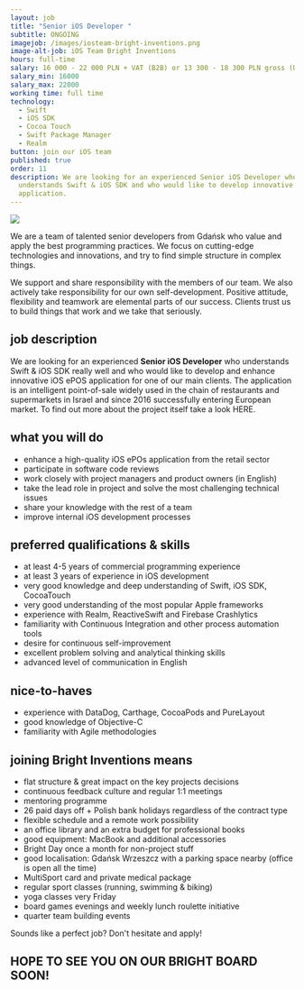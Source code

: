 ```yaml
---
layout: job
title: "Senior iOS Developer "
subtitle: ONGOING
imagejob: /images/iosteam-bright-inventions.png
image-alt-job: iOS Team Bright Inventions
hours: full-time
salary: 16 000 - 22 000 PLN + VAT (B2B) or 13 300 - 18 300 PLN gross (UoP)
salary_min: 16000
salary_max: 22000
working time: full time
technology:
  - Swift
  - iOS SDK 
  - Cocoa Touch 
  - Swift Package Manager
  - Realm
button: join our iOS team
published: true
order: 11
description: We are looking for an experienced Senior iOS Developer who
  understands Swift & iOS SDK and who would like to develop innovative iOS ePOS
  application.
---
```

![](/images/iosteam-bright-inventions.png)



We are a team of talented senior developers from Gdańsk who value and apply the best programming practices. We focus on cutting-edge technologies and innovations, and try to find simple structure in complex things. 

We support and share responsibility with the members of our team. We also actively take responsibility for our own self-development. Positive attitude, flexibility and teamwork are elemental parts of our success. Clients trust us to build things that work and we take that seriously.

## job description

We are looking for an experienced **Senior iOS Developer** who understands Swift & iOS SDK really well and who would like to develop and enhance innovative iOS ePOS application for one of our main clients. The application is an intelligent point-of-sale widely used in the chain of restaurants and supermarkets in Israel and since 2016 successfully entering European market. To find out more about the project itself take a look HERE. 

## what you will do

* enhance a high-quality iOS ePOs application from the retail sector
* participate in software code reviews
* work closely with project managers and product owners (in English) 
* take the lead role in project and solve the most challenging technical issues
* share your knowledge with the rest of a team
* improve internal iOS development processes

## preferred qualifications & skills

* at least 4-5 years of commercial programming experience 
* at least 3 years of experience in iOS development 
* very good knowledge and deep understanding of Swift, iOS SDK, CocoaTouch
* very good understanding of the most popular Apple frameworks
* experience with Realm, ReactiveSwift and Firebase Crashlytics
* familiarity with Continuous Integration and other process automation tools 
* desire for continuous self-improvement
* excellent problem solving and analytical thinking skills 
* advanced level of communication in English 

## nice-to-haves

* experience with DataDog, Carthage, CocoaPods and PureLayout
* good knowledge of Objective-C 
* familiarity with Agile methodologies 

## joining Bright Inventions means

* flat structure & great impact on the key projects decisions 
* continuous feedback culture and regular 1:1 meetings 
* mentoring programme 
* 26 paid days off + Polish bank holidays regardless of the contract type 
* flexible schedule and a remote work possibility 
* an office library and an extra budget for professional books 
* good equipment: MacBook and additional accessories
* Bright Day once a month for non-project stuff
* good localisation: Gdańsk Wrzeszcz with a parking space nearby (office is open all the time) 
* MultiSport card and private medical package
* regular sport classes (running, swimming & biking)
* yoga classes very Friday 
* board games evenings and weekly lunch roulette initiative 
* quarter team building events 

Sounds like a perfect job? Don't hesitate and apply! 



## HOPE TO SEE YOU ON OUR BRIGHT BOARD SOON!
